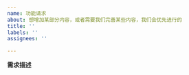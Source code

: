 ```yaml
---
name: 功能请求
about: 想增加某部分内容，或者需要我们完善某些内容，我们会优先进行的
title: ''
labels: ''
assignees: ''

---
```


**需求描述**
